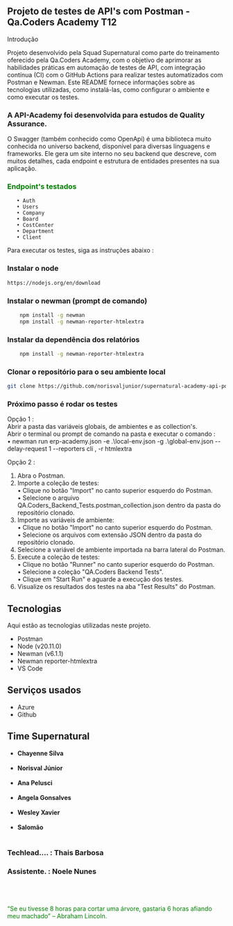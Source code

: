 ## Projeto de testes de API's com Postman - Qa.Coders Academy T12
Introdução 

Projeto desenvolvido pela Squad Supernatural como parte do treinamento oferecido pela Qa.Coders Academy, com o objetivo de aprimorar as habilidades práticas em automação de testes de API, com integração contínua (CI) com o GitHub Actions para realizar testes automatizados com Postman e Newman. Este README fornece informações sobre as tecnologias utilizadas, como instalá-las, como configurar o ambiente e como executar os testes.
### A API-Academy foi desenvolvida para estudos de Quality Assurance. <br>
O Swagger (também conhecido como OpenApi) é uma biblioteca muito conhecida no universo backend, disponível para diversas linguagens e frameworks.
Ele gera um site interno no seu backend que descreve, com muitos detalhes, cada endpoint e estrutura de entidades presentes na sua aplicação.

### <span style="color:green">Endpoint's testados
       • Auth
       • Users
       • Company
       • Board
       • CostCenter
       • Department
       • Client


Para executar os testes, siga as instruções abaixo : <br>

### Instalar o node
```bash
https://nodejs.org/en/download
```
### Instalar o newman (prompt de comando)
```bash
    npm install -g newman
    npm install -g newman-reporter-htmlextra
```
### Instalar da dependência dos relatórios
```bash
    npm install -g newman-reporter-htmlextra
```



### Clonar o repositório para o seu ambiente local <br>
```bash
git clone https://github.com/norisvaljunior/supernatural-academy-api-postman.git
```
### Próximo passo é rodar os testes <br>

Opção 1 : <br>
Abrir a pasta das variáveis globais, de  ambientes e as collection's.<br>
Abrir o terminal ou prompt de comando na pasta e executar o comando : <br> 
    • newman run erp-academy.json -e .\local-env.json -g .\global-env.json --delay-request 1 --reporters cli , -r htmlextra

Opção 2 :
1.	Abra o Postman. <br>
2.	Importe a coleção de testes: <br>
•	Clique no botão "Import" no canto superior esquerdo do Postman.<br>
•	Selecione o arquivo QA.Coders_Backend_Tests.postman_collection.json dentro da pasta do repositório clonado.<br>
3.	Importe as variáveis de ambiente:<br>
•	Clique no botão "Import" no canto superior esquerdo do Postman.<br>
•	Selecione os arquivos com extensão JSON dentro da pasta do repositório clonado.<br>
4.	Selecione a variável de ambiente importada na barra lateral do Postman.<br>
5.	Execute a coleção de testes:<br>
•	Clique no botão "Runner" no canto superior esquerdo do Postman.<br>
•	Selecione a coleção "QA.Coders Backend Tests".<br>
•	Clique em "Start Run" e aguarde a execução dos testes.<br>
6.	Visualize os resultados dos testes na aba "Test Results" do Postman.<br>





## Tecnologias 

Aqui estão as tecnologias utilizadas neste projeto.

* Postman
* Node (v20.11.0)
* Newman (v6.1.1)
* Newman reporter-htmlextra
* VS Code

## Serviços usados

* Azure
* Github


## Time Supernatural

  * **Chayenne Silva** <BR><br>
  * **Norisval Júnior** <BR><br>
  * **Ana Pelusci** <BR><br>
  * **Angela Gonsalves** <BR><br>
  * **Wesley Xavier** <BR><br>
  * **Salomão** <BR><br>
###  Techlead.... :    Thais Barbosa<br>
###  Assistente. :      Noele Nunes<br>
                
<BR>
<BR>
<BR>
<span style="color:green">“Se eu tivesse 8 horas para cortar uma árvore, gastaria 6 horas afiando meu machado” – Abraham Lincoln.</span>
